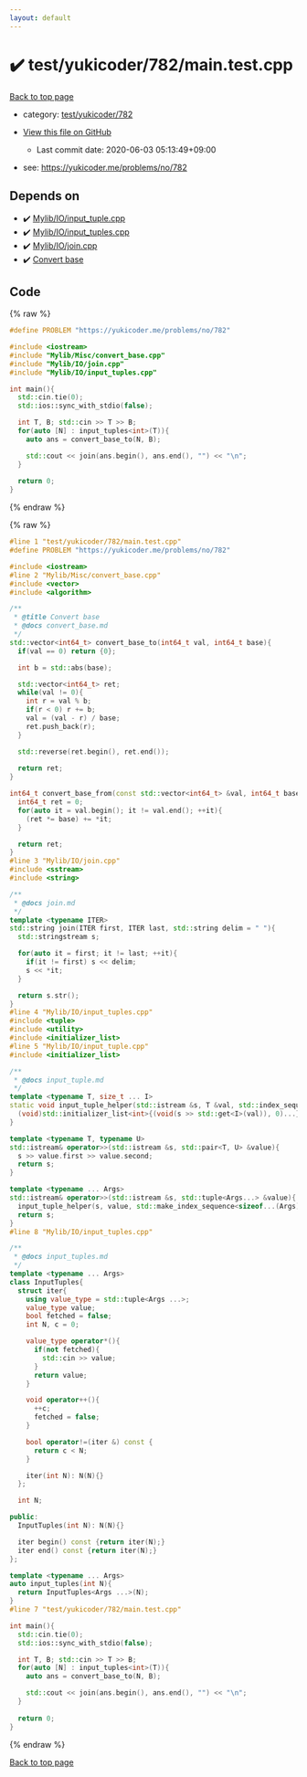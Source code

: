 ```yaml
---
layout: default
---
```


<!-- mathjax config similar to math.stackexchange -->
<script type="text/javascript" async
  src="https://cdnjs.cloudflare.com/ajax/libs/mathjax/2.7.5/MathJax.js?config=TeX-MML-AM_CHTML">
</script>
<script type="text/x-mathjax-config">
  MathJax.Hub.Config({
    TeX: { equationNumbers: { autoNumber: "AMS" }},
    tex2jax: {
      inlineMath: [ ['$','$'] ],
      processEscapes: true
    },
    "HTML-CSS": { matchFontHeight: false },
    displayAlign: "left",
    displayIndent: "2em"
  });
</script>

<script type="text/javascript" src="https://cdnjs.cloudflare.com/ajax/libs/jquery/3.4.1/jquery.min.js"></script>
<script src="https://cdn.jsdelivr.net/npm/jquery-balloon-js@1.1.2/jquery.balloon.min.js" integrity="sha256-ZEYs9VrgAeNuPvs15E39OsyOJaIkXEEt10fzxJ20+2I=" crossorigin="anonymous"></script>
<script type="text/javascript" src="../../../../assets/js/copy-button.js"></script>
<link rel="stylesheet" href="../../../../assets/css/copy-button.css" />


# :heavy_check_mark: test/yukicoder/782/main.test.cpp

<a href="../../../../index.html">Back to top page</a>

* category: <a href="../../../../index.html#69b51e2d143bc3bccb43628882e5cf09">test/yukicoder/782</a>
* <a href="{{ site.github.repository_url }}/blob/master/test/yukicoder/782/main.test.cpp">View this file on GitHub</a>
    - Last commit date: 2020-06-03 05:13:49+09:00


* see: <a href="https://yukicoder.me/problems/no/782">https://yukicoder.me/problems/no/782</a>


## Depends on

* :heavy_check_mark: <a href="../../../../library/Mylib/IO/input_tuple.cpp.html">Mylib/IO/input_tuple.cpp</a>
* :heavy_check_mark: <a href="../../../../library/Mylib/IO/input_tuples.cpp.html">Mylib/IO/input_tuples.cpp</a>
* :heavy_check_mark: <a href="../../../../library/Mylib/IO/join.cpp.html">Mylib/IO/join.cpp</a>
* :heavy_check_mark: <a href="../../../../library/Mylib/Misc/convert_base.cpp.html">Convert base</a>


## Code

<a id="unbundled"></a>
{% raw %}
```cpp
#define PROBLEM "https://yukicoder.me/problems/no/782"

#include <iostream>
#include "Mylib/Misc/convert_base.cpp"
#include "Mylib/IO/join.cpp"
#include "Mylib/IO/input_tuples.cpp"

int main(){
  std::cin.tie(0);
  std::ios::sync_with_stdio(false);

  int T, B; std::cin >> T >> B;
  for(auto [N] : input_tuples<int>(T)){
    auto ans = convert_base_to(N, B);

    std::cout << join(ans.begin(), ans.end(), "") << "\n";
  }
  
  return 0;
}

```
{% endraw %}

<a id="bundled"></a>
{% raw %}
```cpp
#line 1 "test/yukicoder/782/main.test.cpp"
#define PROBLEM "https://yukicoder.me/problems/no/782"

#include <iostream>
#line 2 "Mylib/Misc/convert_base.cpp"
#include <vector>
#include <algorithm>

/**
 * @title Convert base
 * @docs convert_base.md
 */
std::vector<int64_t> convert_base_to(int64_t val, int64_t base){
  if(val == 0) return {0};

  int b = std::abs(base);

  std::vector<int64_t> ret;
  while(val != 0){
    int r = val % b;
    if(r < 0) r += b;
    val = (val - r) / base;
    ret.push_back(r);
  }

  std::reverse(ret.begin(), ret.end());
  
  return ret;
}

int64_t convert_base_from(const std::vector<int64_t> &val, int64_t base){
  int64_t ret = 0;
  for(auto it = val.begin(); it != val.end(); ++it){
    (ret *= base) += *it;
  }

  return ret;
}
#line 3 "Mylib/IO/join.cpp"
#include <sstream>
#include <string>

/**
 * @docs join.md
 */
template <typename ITER>
std::string join(ITER first, ITER last, std::string delim = " "){
  std::stringstream s;

  for(auto it = first; it != last; ++it){
    if(it != first) s << delim;
    s << *it;
  }

  return s.str();
}
#line 4 "Mylib/IO/input_tuples.cpp"
#include <tuple>
#include <utility>
#include <initializer_list>
#line 5 "Mylib/IO/input_tuple.cpp"
#include <initializer_list>

/**
 * @docs input_tuple.md
 */
template <typename T, size_t ... I>
static void input_tuple_helper(std::istream &s, T &val, std::index_sequence<I...>){
  (void)std::initializer_list<int>{(void(s >> std::get<I>(val)), 0)...};
}

template <typename T, typename U>
std::istream& operator>>(std::istream &s, std::pair<T, U> &value){
  s >> value.first >> value.second;
  return s;
}

template <typename ... Args>
std::istream& operator>>(std::istream &s, std::tuple<Args...> &value){
  input_tuple_helper(s, value, std::make_index_sequence<sizeof...(Args)>());
  return s;
}
#line 8 "Mylib/IO/input_tuples.cpp"

/**
 * @docs input_tuples.md
 */
template <typename ... Args>
class InputTuples{
  struct iter{
    using value_type = std::tuple<Args ...>;
    value_type value;
    bool fetched = false;
    int N, c = 0;

    value_type operator*(){
      if(not fetched){
        std::cin >> value;
      }
      return value;
    }

    void operator++(){
      ++c;
      fetched = false;
    }

    bool operator!=(iter &) const {
      return c < N;
    }

    iter(int N): N(N){}
  };

  int N;

public:
  InputTuples(int N): N(N){}

  iter begin() const {return iter(N);}
  iter end() const {return iter(N);}
};

template <typename ... Args>
auto input_tuples(int N){
  return InputTuples<Args ...>(N);
}
#line 7 "test/yukicoder/782/main.test.cpp"

int main(){
  std::cin.tie(0);
  std::ios::sync_with_stdio(false);

  int T, B; std::cin >> T >> B;
  for(auto [N] : input_tuples<int>(T)){
    auto ans = convert_base_to(N, B);

    std::cout << join(ans.begin(), ans.end(), "") << "\n";
  }
  
  return 0;
}

```
{% endraw %}

<a href="../../../../index.html">Back to top page</a>

